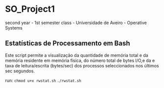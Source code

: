 # SO_Project1

second year - 1st semester class - Universidade de Aveiro - Operative Systems

## Estatísticas de Processamento em Bash
Este script permite a visualização da quantidade de memória total e da memória residente em memória física, do número total de bytes I/O,e da e taxa de leitura/escrita (bytes/sec) dos processos seleccionados nos últimos sec segundos.

run: `chmod u+x rwstat.sh` `./rwstat.sh`
